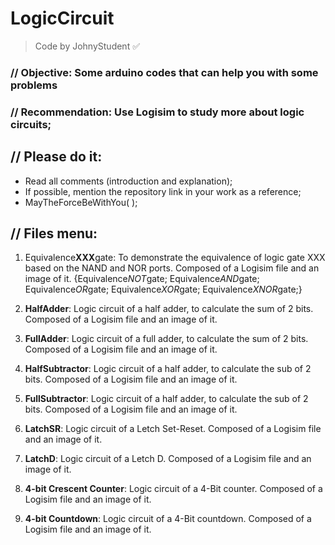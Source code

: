 # LogicCircuit
> Code by JohnyStudent :white_check_mark:
### // Objective: Some arduino codes that can help you with some problems
### // Recommendation: Use Logisim to study more about logic circuits;
## // Please do it:
  - Read all comments (introduction and explanation);
  - If possible, mention the repository link in your work as a reference;
  - MayTheForceBeWithYou( );

## // Files menu:
  1. Equivalence**XXX**gate: To demonstrate the equivalence of logic gate XXX based on the NAND and NOR ports. Composed of a Logisim file and an image of it.
 {Equivalence*NOT*gate; Equivalence*AND*gate; Equivalence*OR*gate; Equivalence*XOR*gate; Equivalence*XNOR*gate;}
  
  2. **HalfAdder**: Logic circuit of a half adder, to calculate the sum of 2 bits. Composed of a Logisim file and an image of it.
  3. **FullAdder**: Logic circuit of a full adder, to calculate the sum of 2 bits. Composed of a Logisim file and an image of it.
  4. **HalfSubtractor**: Logic circuit of a half adder, to calculate the sub of 2 bits. Composed of a Logisim file and an image of it.
  5. **FullSubtractor**: Logic circuit of a half adder, to calculate the sub of 2 bits. Composed of a Logisim file and an image of it.
  6. **LatchSR**: Logic circuit of a Letch Set-Reset. Composed of a Logisim file and an image of it.
  7. **LatchD**: Logic circuit of a Letch D. Composed of a Logisim file and an image of it.
  8. **4-bit Crescent Counter**: Logic circuit of a 4-Bit counter. Composed of a Logisim file and an image of it.
  9. **4-bit Countdown**: Logic circuit of a 4-Bit countdown. Composed of a Logisim file and an image of it.

